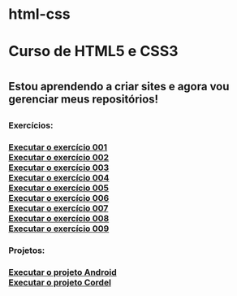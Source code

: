 # html-css
 <h1>Curso de HTML5 e CSS3<h1>

<h2>Estou aprendendo a criar sites e agora vou gerenciar meus repositórios!<h2>

<h3>Exercícios:<h3>

<a href="https://hiuryespidola.github.io/html-css/modulo-1/desafios/d001">Executar o exercício 001</a><br>
<a href="https://hiuryespidola.github.io/html-css/modulo-1/desafios/d002">Executar o exercício 002</a><br>
<a href="https://hiuryespidola.github.io/html-css/modulo-1/desafios/d003">Executar o exercício 003</a><br>
<a href="https://hiuryespidola.github.io/html-css/modulo-1/desafios/d004">Executar o exercício 004</a><br>
<a href="https://hiuryespidola.github.io/html-css/modulo-1/desafios/d005">Executar o exercício 005</a><br>
<a href="https://hiuryespidola.github.io/html-css/modulo-1/desafios/d006">Executar o exercício 006</a><br>
<a href="https://hiuryespidola.github.io/html-css/modulo-1/desafios/d007">Executar o exercício 007</a><br>
<a href="https://hiuryespidola.github.io/html-css/modulo-1/desafios/d008">Executar o exercício 008</a><br>
<a href="https://hiuryespidola.github.io/html-css/modulo-1/desafios/d009">Executar o exercício 009</a><br>

<h3>Projetos:<h3>

<a href="https://hiuryespidola.github.io/html-css/modulo-2/desafios/d010/android">Executar o projeto Android
</a><br>
<a href="https://github.com/hiuryespidola/html-css/blob/main/modulo-3/desafios/d012">Executar o projeto Cordel
</a><br>